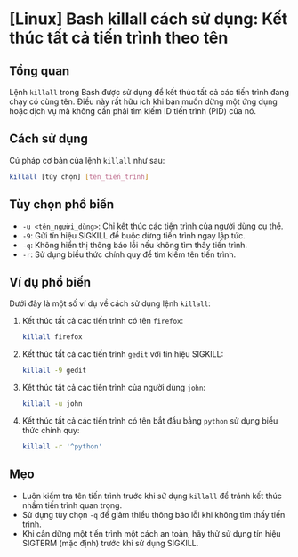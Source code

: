 # [Linux] Bash killall cách sử dụng: Kết thúc tất cả tiến trình theo tên

## Tổng quan
Lệnh `killall` trong Bash được sử dụng để kết thúc tất cả các tiến trình đang chạy có cùng tên. Điều này rất hữu ích khi bạn muốn dừng một ứng dụng hoặc dịch vụ mà không cần phải tìm kiếm ID tiến trình (PID) của nó.

## Cách sử dụng
Cú pháp cơ bản của lệnh `killall` như sau:
```bash
killall [tùy chọn] [tên_tiến_trình]
```

## Tùy chọn phổ biến
- `-u <tên_người_dùng>`: Chỉ kết thúc các tiến trình của người dùng cụ thể.
- `-9`: Gửi tín hiệu SIGKILL để buộc dừng tiến trình ngay lập tức.
- `-q`: Không hiển thị thông báo lỗi nếu không tìm thấy tiến trình.
- `-r`: Sử dụng biểu thức chính quy để tìm kiếm tên tiến trình.

## Ví dụ phổ biến
Dưới đây là một số ví dụ về cách sử dụng lệnh `killall`:

1. Kết thúc tất cả các tiến trình có tên `firefox`:
   ```bash
   killall firefox
   ```

2. Kết thúc tất cả các tiến trình `gedit` với tín hiệu SIGKILL:
   ```bash
   killall -9 gedit
   ```

3. Kết thúc tất cả các tiến trình của người dùng `john`:
   ```bash
   killall -u john
   ```

4. Kết thúc tất cả các tiến trình có tên bắt đầu bằng `python` sử dụng biểu thức chính quy:
   ```bash
   killall -r '^python'
   ```

## Mẹo
- Luôn kiểm tra tên tiến trình trước khi sử dụng `killall` để tránh kết thúc nhầm tiến trình quan trọng.
- Sử dụng tùy chọn `-q` để giảm thiểu thông báo lỗi khi không tìm thấy tiến trình.
- Khi cần dừng một tiến trình một cách an toàn, hãy thử sử dụng tín hiệu SIGTERM (mặc định) trước khi sử dụng SIGKILL.